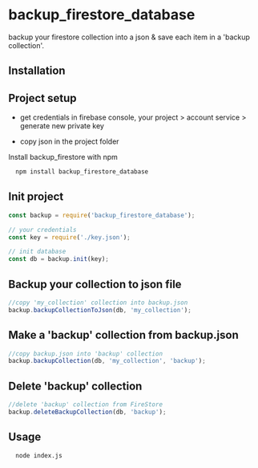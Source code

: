 
# backup_firestore_database

backup your firestore collection into a json &amp; save each item in a 'backup collection'.



## Installation

## Project setup

- get credentials in firebase console, your project > account service > generate new private key

- copy json in the project folder

Install backup_firestore with npm

```bash
  npm install backup_firestore_database
```
## Init project

```javascript
const backup = require('backup_firestore_database');

// your credentials
const key = require('./key.json');

// init database
const db = backup.init(key);
```

## Backup your collection to json file

```javascript
//copy 'my_collection' collection into backup.json
backup.backupCollectionToJson(db, 'my_collection');
```

## Make a 'backup' collection from backup.json

```javascript
//copy backup.json into 'backup' collection 
backup.backupCollection(db, 'my_collection', 'backup');
```

## Delete 'backup' collection

```javascript
//delete 'backup' collection from FireStore
backup.deleteBackupCollection(db, 'backup');
```


## Usage

```bash
  node index.js
```

